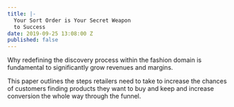 ```yaml
---
title: |-
  Your Sort Order is Your Secret Weapon
  to Success
date: 2019-09-25 13:08:00 Z
published: false
---
```


Why redefining the discovery process within the fashion domain is fundamental to significantly grow revenues and margins.

This paper outlines the steps retailers need to take to increase the chances of customers finding products they want to buy and keep and increase conversion the whole way through the funnel.
